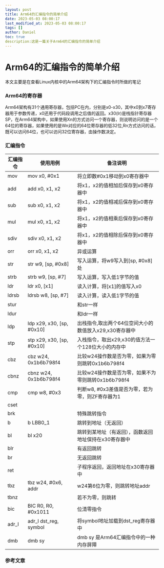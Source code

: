 ```yaml
---
layout: post
title: Arm64的汇编指令的简单介绍
date: 2023-05-03 08:00:17 
last_modified_at: 2023-05-03 08:00:17 
tags: []
author: Daniel
toc: true
description:这是一篇关于Arm64的汇编指令的简单介绍
---
```

# Arm64的汇编指令的简单介绍

本文主要是在查看Linux内核中的Arm64架构下的汇编指令时所做的笔记

### Arm64的寄存器

​		Arm64架构有31个通用寄存器，包括PC在内，分别是x0-x30，其中x0到x7寄存器用于参数传递，x0还用于代码段调用之后值的返回。x30(lr)是栈指针寄存器SP，在Arm64架构中，如果使用Xn的方式访问一个寄存器，则说明访问的是一个64位的寄存器，如果使用的是Wn对应的64位寄存器的低32位,Rn方式访问的话，既可以访问64位，也可以访问32位寄存器，由操作数决定。

### 汇编指令

| 汇编指令 | 使用用例                  | 备注说明                                               |
| -------- | ------------------------- | ------------------------------------------------------ |
| mov      | mov x0, #0x1              | 将立即数#0x1移动到x0寄存器中                           |
| add      | add x0, x1, x2            | 将x1，x2的值相加后保存到x0寄存器中                     |
| sub      | sub x0, x1, x2            | 将x1，x2的值相减后保存到x0寄存器中                     |
| mul      | mul x0, x1, x2            | 将x1，x2的值相乘后保存到x0寄存器中                     |
| sdiv     | sdiv x0, x1, x2           | 将x1，x2的值相除后保存到x0寄存器中                     |
| orr      | orr x0, x1, x2            | 异或运算                                               |
| str      | str w9, [sp, #0x8]        | 写入运算，将w9写入到[sp, #0x8] 处                      |
| strb     | strb w9, [sp, #7]         | 写入运算，写入低1字节的值                              |
| ldr      | ldr x0, [x1]              | 读入计算，将[x1]的值写入x0                             |
| ldrsb    | ldrsb w8, [sp, #7]        | 读入计算，读入低1字节的值                              |
| stur     |                           | 和str一样                                              |
| ldur     |                           | 和ldr一样                                              |
| ldp      | ldp x29, x30, [sp, #0x10] | 出栈指令,取出两个64位空间大小的数值放入x29,x30寄存器中 |
| stp      | stp x29, x30, [sp, #0x10] | 入栈指令，取出x29,x30的值方法一个128位大小的内存中     |
| cbz      | cbz w24, 0x1b6b798f4      | 比较w24操作数是否为零，如果为零则跳转0x1b6b798f4       |
| cbnz     | cbnz w24, 0x1b6b798f4     | 比较w24操作数是否为零，如果不为零则跳转0x1b6b798f4     |
| cmp      | cmp w8, #0x3              | 判断w8, #0x3差值是否为零，若为零，则ZF寄存器为1        |
| cset     |                           |                                                        |
| brk      |                           | 特殊跳转指令                                           |
| b        | b LBB0_1                  | 跳转到地址（无返回）                                   |
| bl       | bl x20                    | 跳转到某地址（有返回），函数返回地址保持在x30寄存器中  |
| blr      |                           | 有返回跳转                                             |
| br       |                           | 无返回跳转                                             |
| ret      |                           | 子程序返回，返回地址在x30寄存器中                      |
| tbz      | tbz w24, #0x6, addr       | w24第6位为零，则跳转地址addr                           |
| tbnz     |                           | 若不为零，则跳转                                       |
| bic      | BIC R0, R0, #0x1011       | 位清零指令                                             |
| adr_l    | adr_l dst_reg, symbol     | 将symbol地址加载到dst_reg寄存器中                      |
| dmb      | dmb sy                    | dmb sy 是Arm64汇编指令中的一种内存屏障                 |



### 参考文章

